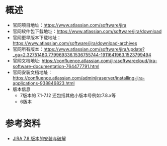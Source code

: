 # 概述
- 官网项目地址：https://www.atlassian.com/software/jira
- 官网软件包下载地址：https://www.atlassian.com/software/jira/download
- 官网更早版本下载地址：https://www.atlassian.com/software/jira/download-archives
- 官网所有版本：https://www.atlassian.com/software/jira/update?_ga=2.32751480.779969336.1536755744-1911641963.1523799494
- 官网文档地址: https://confluence.atlassian.com/jirasoftwarecloud/jira-software-documentation-764477791.html
- 官网安装文档地址：https://confluence.atlassian.com/adminjiraserver/installing-jira-applications-938846823.html
- 版本信息
  - 7版本的 7.1-7.12 还包括其他小版本号例如:7.8.x等
  - 6版本

# 参考资料
- [JIRA 7.8 版本的安装与破解](https://www.cnblogs.com/houchaoying/p/9096118.html)
